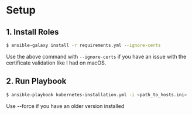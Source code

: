 
# Setup
## 1. Install Roles
```bash
$ ansible-galaxy install -r requirements.yml --ignore-certs
```

Use the above command with `--ignore-certs` if you have an issue with the certificate validation like I had on macOS.

## 2. Run Playbook
```bash
$ ansible-playbook kubernetes-installation.yml -i <path_to_hosts.ini>
```
Use --force if you have an older version installed